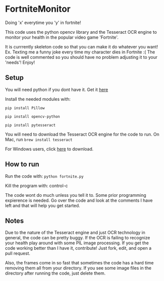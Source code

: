 # FortniteMonitor
Doing 'x' everytime you 'y' in fortnite!

This code uses the python opencv library and the Tesseract OCR engine to monitor your health in the popular video game 'Fortnite'.

It is currrently skeleton code so that you can make it do whatever you want!
Ex. Texting me a funny joke every time my character dies in Fortnite :(
The code is well commented so you should have no problem adjusting it to your 'needs'! 
Enjoy!

## Setup

You will need python if you dont have it. Get it [here](https://www.python.org/downloads/)

Install the needed modules with:

`pip install Pillow`

`pip install opencv-python`

`pip install pytesseract`

You will need to download the Tesseract OCR engine for the code to run. On Mac, run `brew install tesseract`

For Windows users, click [here](https://github.com/tesseract-ocr/tesseract/wiki/Downloads) to download.

## How to run

Run the code with: `python fortnite.py`

Kill the program with: control-c

The code wont do much unless you tell it to. Some prior programming expierence is needed. Go over the code and look at the comments I have left and that will help you get started.

## Notes

Due to the nature of the Tesseract engine and just OCR technology in general, the code can be pretty buggy. If the OCR is failing to recognize your health play around with some PIL image processing. If you get the code working better than I have it, contribute! Just fork, edit, and open a pull request.

Also, the frames come in so fast that sometimes the code has a hard time removing them all from your directory. If you see some image files in the directory after running the code, just delete them.
